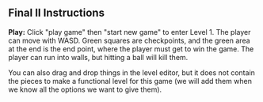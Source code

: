 ## Final II Instructions

**Play:** Click "play game" then "start new game" to enter Level 1. The player can move with WASD. Green squares are checkpoints, and the green area at the end is the end point, where the player must get to win the game. The player can run into walls, but hitting a ball will kill them.

You can also drag and drop things in the level editor, but it does not contain the pieces to make a functional level for this game (we will add them when we know all the options we want to give them).